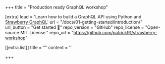 +++
title = "Production ready GraphQL workshop"


[extra]
lead = 'Learn how to build a GraphQL API using Python and <a href="https://strawberry.rocks">Strawberry GraphQL</a>'
url = "/docs/01-getting-started/introduction/"
url_button = "Get started 🍓"
repo_version = "GitHub"
repo_license = "Open-source MIT License."
repo_url = "https://github.com/patrick91/strawberry-workshop"

[[extra.list]]
title = ""
content = ''

+++
